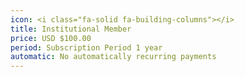 ```yaml
---
icon: <i class="fa-solid fa-building-columns"></i>
title: Institutional Member
price: USD $100.00
period: Subscription Period 1 year
automatic: No automatically recurring payments
---
```


